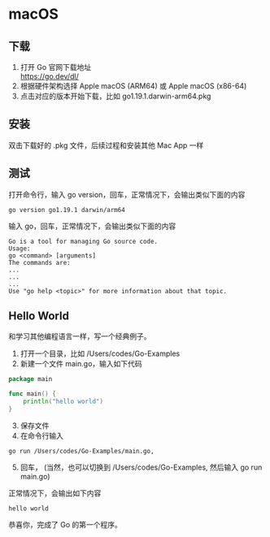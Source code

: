# macOS

## 下载

1. 打开 Go 官网下载地址 <div class="link">https://go.dev/dl/</div>
2. 根据硬件架构选择 Apple macOS (ARM64) 或 Apple macOS (x86-64)
3. 点击对应的版本开始下载，比如 go1.19.1.darwin-arm64.pkg

## 安装

双击下载好的 .pkg 文件，后续过程和安装其他 Mac App 一样

## 测试

打开命令行，输入 go version，回车，正常情况下，会输出类似下面的内容

```shell
go version go1.19.1 darwin/arm64
```

输入 go，回车，正常情况下，会输出类似下面的内容

```shell
Go is a tool for managing Go source code.
Usage:
go <command> [arguments]
The commands are:
...
...
...
Use "go help <topic>" for more information about that topic.
```

## Hello World

和学习其他编程语言一样，写一个经典例子。

1. 打开一个目录，比如 /Users/codes/Go-Examples
2. 新建一个文件 main.go，输入如下代码

```go
package main

func main() {
    println("hello world")
}
```

3. 保存文件
4. 在命令行输入

```shell
go run /Users/codes/Go-Examples/main.go,
```

5. 回车， (当然，也可以切换到 /Users/codes/Go-Examples, 然后输入 go run main.go)

正常情况下，会输出如下内容

```shell
hello world
```

恭喜你，完成了 Go 的第一个程序。
